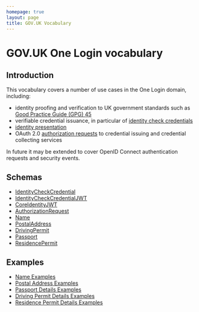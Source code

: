 ```yaml
---
homepage: true
layout: page
title: GOV.UK Vocabulary
---
```


# GOV.UK One Login vocabulary

## Introduction

This vocabulary covers a number of use cases in the One Login domain, including:

* identity proofing and verification to UK government standards such as [Good Practice Guide (GPG) 45](https://www.gov.uk/government/publications/identity-proofing-and-verification-of-an-individual)
* verifiable credential issuance, in particular of [identity check credentials](v1/IdentityCheckCredentialClass)
* [identity presentation](v1/CoreIdentityJWTClass)
* OAuth 2.0 [authorization requests](v1/AuthorizationRequestClass) to credential issuing and credential collecting services

In future it may be extended to cover OpenID Connect authentication requests and security events.

## Schemas

* [IdentityCheckCredential](v1/json-schemas/IdentityCheckCredential.json)
* [IdentityCheckCredentialJWT](v1/json-schemas/IdentityCheckCredentialJWT.json)
* [CoreIdentityJWT](v1/json-schemas/CoreIdentityJWT.json)
* [AuthorizationRequest](v1/json-schemas/AuthorizationRequest.json)
* [Name](v1/json-schemas/Name.json)
* [PostalAddress](v1/json-schemas/PostalAddress.json)
* [DrivingPermit](v1/json-schemas/DrivingPermit.json)
* [Passport](v1/json-schemas/PassportDetails.json)
* [ResidencePermit](v1/json-schemas/ResidencePermit.json)

## Examples

* [Name Examples](v1/NameClass)
* [Postal Address Examples](v1/PostalAddressClass)
* [Passport Details Examples](v1/PassportDetailsClass)
* [Driving Permit Details Examples](v1/DrivingPermitDetailsClass)
* [Residence Permit Details Examples](v1/ResidencePermitDetailsClass)
